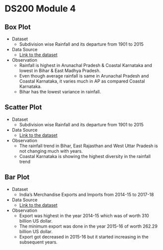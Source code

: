 # DS200 Module 4

## Box Plot
                
+ Dataset
	+ Subdivision wise Rainfall and its departure from 1901 to 2015
+ Data Source
    + [Link to the dataset](https://data.gov.in/resources/subdivision-wise-rainfall-and-its-departure-1901-2015)
+ Observation
    * Rainfall is highest in Arunachal Pradesh & Coastal Karnataka and lowest in Bihar & East Madhya Pradesh.
    * Even though average rainfall is same in Arunachal Pradesh and Coastal Karnataka, it varies much in AP as compared Coastal Karnataka.
    * Bihar has the lowest variance in rainfall.

## Scatter Plot
                
+ Dataset
	+ Subdivision wise Rainfall and its departure from 1901 to 2015
+ Data Source
    + [Link to the dataset](https://data.gov.in/resources/subdivision-wise-rainfall-and-its-departure-1901-2015)
+ Observation
    * The rainfall trend in Bihar, East Rajasthan and West Uttar Pradesh is not changing much with years.
    * Coastal Karnataka is showing the highest diversity in the rainfall trend
	


## Bar Plot
                
+ Dataset
	+ India’s Merchandise Exports and Imports from 2014-15 to 2017-18
+ Data Source
    + [Link to the dataset](https://community.data.gov.in/indias-merchandise-exports-and-imports-from-2014-15-to-2017-18/)
+ Observation
    * Export was highest in the year 2014-15 which was of worth 310 billion US dollar.
    * The minimum export was done in the year 2015-16 of worth 262.29 billion US dollar.
    * Export got decreased in 2015-16 but it started increasing in the subsequent years.
